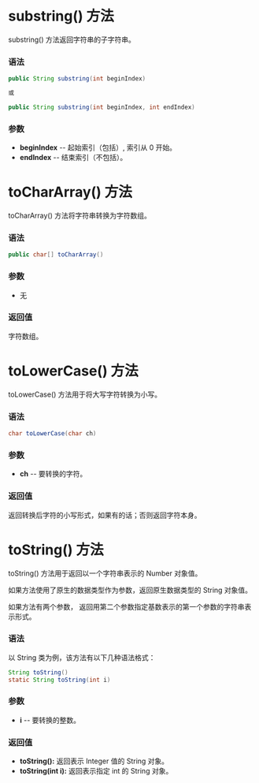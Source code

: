 # substring() 方法

substring() 方法返回字符串的子字符串。

### 语法

```java
public String substring(int beginIndex)

或

public String substring(int beginIndex, int endIndex)
```

### 参数

- **beginIndex** -- 起始索引（包括）, 索引从 0 开始。
- **endIndex** -- 结束索引（不包括）。

# toCharArray() 方法

toCharArray() 方法将字符串转换为字符数组。

### 语法

```java
public char[] toCharArray()
```

### 参数

- 无

### 返回值

字符数组。

# toLowerCase() 方法

toLowerCase() 方法用于将大写字符转换为小写。

### 语法

```java
char toLowerCase(char ch)
```

### 参数

- **ch** -- 要转换的字符。

### 返回值

返回转换后字符的小写形式，如果有的话；否则返回字符本身。

# toString() 方法

toString() 方法用于返回以一个字符串表示的 Number 对象值。

如果方法使用了原生的数据类型作为参数，返回原生数据类型的 String 对象值。

如果方法有两个参数， 返回用第二个参数指定基数表示的第一个参数的字符串表示形式。

### 语法

以 String 类为例，该方法有以下几种语法格式：

```java
String toString()
static String toString(int i)
```

### 参数

- **i** -- 要转换的整数。

### 返回值

- **toString():** 返回表示 Integer 值的 String 对象。
- **toString(int i):** 返回表示指定 int 的 String 对象。

